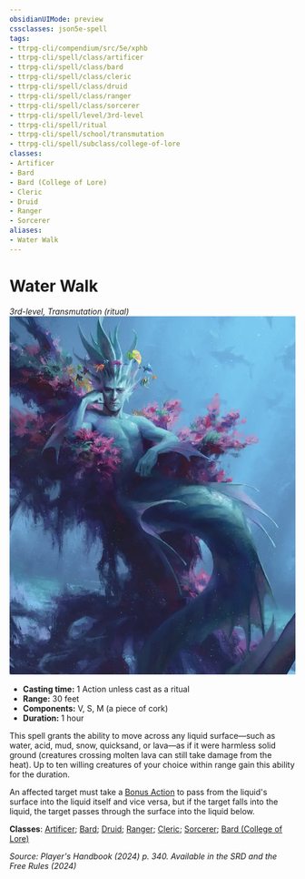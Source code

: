 ```yaml
---
obsidianUIMode: preview
cssclasses: json5e-spell
tags:
- ttrpg-cli/compendium/src/5e/xphb
- ttrpg-cli/spell/class/artificer
- ttrpg-cli/spell/class/bard
- ttrpg-cli/spell/class/cleric
- ttrpg-cli/spell/class/druid
- ttrpg-cli/spell/class/ranger
- ttrpg-cli/spell/class/sorcerer
- ttrpg-cli/spell/level/3rd-level
- ttrpg-cli/spell/ritual
- ttrpg-cli/spell/school/transmutation
- ttrpg-cli/spell/subclass/college-of-lore
classes:
- Artificer
- Bard
- Bard (College of Lore)
- Cleric
- Druid
- Ranger
- Sorcerer
aliases:
- Water Walk
---
```

# Water Walk
*3rd-level, Transmutation (ritual)*  
![](Інструменти%20ДМ/CLI/spells/img/water-walk.webp#right)

- **Casting time:** 1 Action unless cast as a ritual
- **Range:** 30 feet
- **Components:** V, S, M (a piece of cork)
- **Duration:** 1 hour

This spell grants the ability to move across any liquid surface—such as water, acid, mud, snow, quicksand, or lava—as if it were harmless solid ground (creatures crossing molten lava can still take damage from the heat). Up to ten willing creatures of your choice within range gain this ability for the duration.

An affected target must take a [Bonus Action](Інструменти%20ДМ/CLI/rules/variant-rules/bonus-action-xphb.md) to pass from the liquid's surface into the liquid itself and vice versa, but if the target falls into the liquid, the target passes through the surface into the liquid below.

**Classes**: [Artificer](Інструменти%20ДМ/CLI/lists/list-spells-classes-artificer.md); [Bard](Інструменти%20ДМ/CLI/lists/list-spells-classes-bard.md); [Druid](Інструменти%20ДМ/CLI/lists/list-spells-classes-druid.md); [Ranger](Інструменти%20ДМ/CLI/lists/list-spells-classes-ranger.md); [Cleric](Інструменти%20ДМ/CLI/lists/list-spells-classes-cleric.md); [Sorcerer](Інструменти%20ДМ/CLI/lists/list-spells-classes-sorcerer.md); [Bard (College of Lore)](Інструменти%20ДМ/CLI/lists/list-spells-classes-college-of-lore-xphb.md "subclass=XPHB;class=XPHB")

*Source: Player's Handbook (2024) p. 340. Available in the <span title='Systems Reference Document (5.2)'>SRD</span> and the Free Rules (2024)*